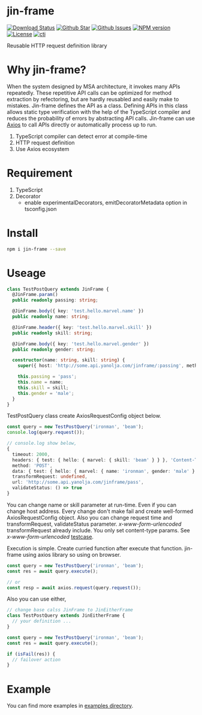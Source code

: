 # jin-frame

[![Download Status](https://img.shields.io/npm/dw/jin-frame.svg)](https://npmcharts.com/compare/jin-frame?minimal=true) [![Github Star](https://img.shields.io/github/stars/imjuni/jin-frame.svg?style=popout)](https://github.com/imjuni/jin-frame) [![Github Issues](https://img.shields.io/github/issues-raw/imjuni/jin-frame.svg)](https://github.com/imjuni/jin-frame/issues) [![NPM version](https://img.shields.io/npm/v/jin-frame.svg)](https://www.npmjs.com/package/jin-frame) [![License](https://img.shields.io/npm/l/jin-frame.svg)](https://github.com/imjuni/jin-frame/blob/master/LICENSE) [![cti](https://circleci.com/gh/imjuni/jin-frame.svg?style=shield)](https://app.circleci.com/pipelines/github/imjuni/jin-frame?branch=master)

Reusable HTTP request definition library

# Why jin-frame?

When the system designed by MSA architecture, it invokes many APIs repeatedly. These repetitive API calls can be optimized for method extraction by refectoring, but are hardly reusabled and easily make to mistakes. Jin-frame defines the API as a class. Defining APIs in this class allows static type verification with the help of the TypeScript compiler and reduces the probability of errors by abstracting API calls. Jin-frame can use [Axios](https://github.com/axios/axios) to call APIs directly or automatically process up to run.

1. TypeScript compiler can detect error at compile-time
1. HTTP request definition
1. Use Axios ecosystem

# Requirement

1. TypeScript
1. Decorator
   - enable experimentalDecorators, emitDecoratorMetadata option in tsconfig.json

# Install

```sh
npm i jin-frame --save
```

# Useage

```ts
class TestPostQuery extends JinFrame {
  @JinFrame.param()
  public readonly passing: string;

  @JinFrame.body({ key: 'test.hello.marvel.name' })
  public readonly name: string;

  @JinFrame.header({ key: 'test.hello.marvel.skill' })
  public readonly skill: string;

  @JinFrame.body({ key: 'test.hello.marvel.gender' })
  public readonly gender: string;

  constructor(name: string, skill: string) {
    super({ host: 'http://some.api.yanolja.com/jinframe/:passing', method: 'POST' });

    this.passing = 'pass';
    this.name = name;
    this.skill = skill;
    this.gender = 'male';
  }
}
```

TestPostQuery class create AxiosRequestConfig object below.

```ts
const query = new TestPostQuery('ironman', 'beam');
console.log(query.request());

// console.log show below,
{
  timeout: 2000,
  headers: { test: { hello: { marvel: { skill: 'beam' } } }, 'Content-Type': 'application/json' },
  method: 'POST',
  data: { test: { hello: { marvel: { name: 'ironman', gender: 'male' } } } },
  transformRequest: undefined,
  url: 'http://some.api.yanolja.com/jinframe/pass',
  validateStatus: () => true
}
```

You can change name or skill parameter at run-time. Even if you can change host address. Every change don't make fail and create well-formed AxiosRequestConfig object. Also you can change request time and transformRequest, validateStatus parameter. _x-www-form-urlencoded_ transformRequest already include. You only set content-type params. See _x-www-form-urlencoded_ [testcase](https://github.com/imjuni/jin-frame/blob/master/src/__tests__/jinframe.post.test.ts).

Execution is simple. Create curried function after execute that function. jin-frame using axios library so using on browser.

```ts
const query = new TestPostQuery('ironman', 'beam');
const res = await query.execute();

// or
const resp = await axios.request(query.request());
```

Also you can use either,

```ts
// change base calss JinFrame to JinEitherFrame
class TestPostQuery extends JinEitherFrame {
  // your definition ...
}

const query = new TestPostQuery('ironman', 'beam');
const res = await query.execute();

if (isFail(res)) {
  // failover action
}
```

# Example

You can find more examples in [examples directory](https://github.com/imjuni/jin-frame/tree/master/examples).
